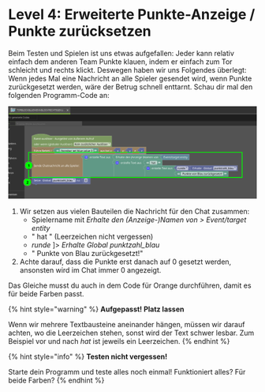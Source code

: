 # Level 4: Erweiterte Punkte-Anzeige / Punkte zurücksetzen

Beim Testen und Spielen ist uns etwas aufgefallen: Jeder kann relativ einfach dem anderen Team Punkte klauen, indem er einfach zum Tor schleicht und rechts klickt. Deswegen haben wir uns Folgendes überlegt: Wenn jedes Mal eine Nachricht an alle Spieler gesendet wird, wenn Punkte zurückgesetzt werden, wäre der Betrug schnell enttarnt. Schau dir mal den folgenden Programm-Code an:

![Erweiterung des Codes zum Zurücksetzen](<../.gitbook/assets/code erweitern (1).png>)

1. Wir setzen aus vielen Bauteilen die Nachricht für den Chat zusammen:
   * Spielername mit _Erhalte den (Anzeige-)Namen von > Event/target entity_
   * " hat " (Leerzeichen nicht vergessen)
   * _runde_ ]> _Erhalte Global punktzahl\_blau_
   * " Punkte von Blau zurückgesetzt!"
2. Achte darauf, dass die Punkte erst danach auf 0 gesetzt werden, ansonsten wird im Chat immer 0 angezeigt.

Das Gleiche musst du auch in dem Code für Orange durchführen, damit es für beide Farben passt.

{% hint style="warning" %}
**Aufgepasst! Platz lassen**

Wenn wir mehrere Textbausteine aneinander hängen, müssen wir darauf achten, wo die Leerzeichen stehen, sonst wird der Text schwer lesbar. Zum Beispiel vor und nach _hat_ ist jeweils ein Leerzeichen.
{% endhint %}

{% hint style="info" %}
**Testen nicht vergessen!**

Starte dein Programm und teste alles noch einmal! Funktioniert alles? Für beide Farben?
{% endhint %}
